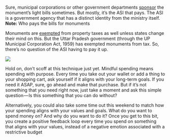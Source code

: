 Sure, municipal corporations or other government departments [sponsor](https://rn619dmj.r.us-east-1.awstrack.me/L0/https:%2F%2Fwww.boomlive.in%2Fexplainers%2Ftaj-mahal-property-tax-water-bill-asi-20526/1/0100018547997ced-924aabec-e764-45e5-b78f-8342f072169d-000000/NlXxRd2Y2DyuZFVrg97YOGJzdHI=301) the monument’s light bills sometimes. But mostly, it’s the ASI that pays. The ASI is a government agency that has a distinct identity from the ministry itself.
**Note:** Who pays the bills for monuments 

Monuments are [exempted](https://rn619dmj.r.us-east-1.awstrack.me/L0/https:%2F%2Fwww.moneycontrol.com%2Fnews%2Fbusiness%2Freal-estate%2Fmc-explains-can-property-tax-be-imposed-on-monuments-9738241.html/1/0100018547997ced-924aabec-e764-45e5-b78f-8342f072169d-000000/NlB13pqioduOlCQP8ps82DMykd4=301) from property taxes as well unless states change their mind on this. But the Uttar Pradesh government (through the UP Municipal Corporation Act, 1959) has exempted monuments from tax. So, there’s no question of the ASI having to pay it up.

![](https://cdn-images-1.medium.com/max/1000/0*Kgmv7xbHy4r0lSC_)


Hold on, don’t scoff at this technique just yet. Mindful spending means spending with purpose. Every time you take out your wallet or add a thing to your shopping cart, ask yourself if it aligns with your long-term goals. If you need it ASAP, sure, go ahead and make that purchase. But if it’s not something that you need right now, just take a moment and ask this simple question — Is this something that you can do without?

Alternatively, you could also take some time out this weekend to match how your spending aligns with your values and goals. What do you want to spend money on? And why do you want to do it? Once you get to this bit, you create a positive feedback loop every time you spend on something that aligns with your values, instead of a negative emotion associated with a restrictive budget
